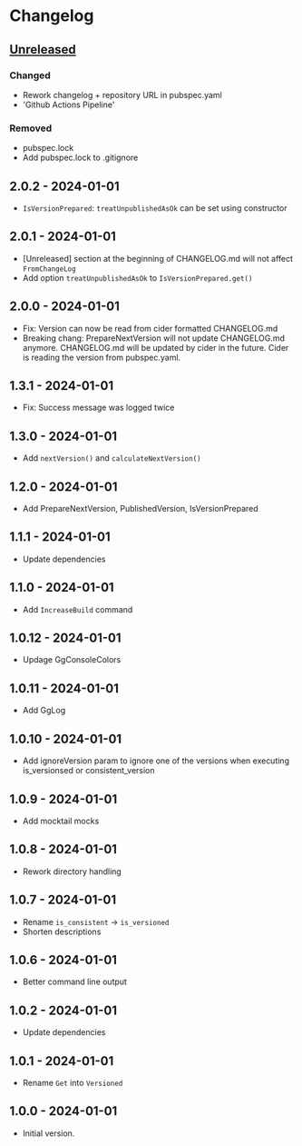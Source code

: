 # Changelog

## [Unreleased]

### Changed

- Rework changelog + repository URL in pubspec.yaml
- 'Github Actions Pipeline'

### Removed

- pubspec.lock
- Add pubspec.lock to .gitignore

## 2.0.2 - 2024-01-01

- `IsVersionPrepared`: `treatUnpublishedAsOk` can be set using constructor

## 2.0.1 - 2024-01-01

- \[Unreleased\] section at the beginning of CHANGELOG.md will not affect `FromChangeLog`
- Add option `treatUnpublishedAsOk` to `IsVersionPrepared.get()`

## 2.0.0 - 2024-01-01

- Fix: Version can now be read from cider formatted CHANGELOG.md
- Breaking chang: PrepareNextVersion will not update CHANGELOG.md anymore.
CHANGELOG.md will be updated by cider in the future. Cider is reading
the version from pubspec.yaml.

## 1.3.1 - 2024-01-01

- Fix: Success message was logged twice

## 1.3.0 - 2024-01-01

- Add `nextVersion()` and `calculateNextVersion()`

## 1.2.0 - 2024-01-01

- Add PrepareNextVersion, PublishedVersion, IsVersionPrepared

## 1.1.1 - 2024-01-01

- Update dependencies

## 1.1.0 - 2024-01-01

- Add `IncreaseBuild` command

## 1.0.12 - 2024-01-01

- Updage GgConsoleColors

## 1.0.11 - 2024-01-01

- Add GgLog

## 1.0.10 - 2024-01-01

- Add ignoreVersion param to ignore one of the versions when executing
is\_versionsed or consistent\_version

## 1.0.9 - 2024-01-01

- Add mocktail mocks

## 1.0.8 - 2024-01-01

- Rework directory handling

## 1.0.7 - 2024-01-01

- Rename `is_consistent` -> `is_versioned`
- Shorten descriptions

## 1.0.6 - 2024-01-01

- Better command line output

## 1.0.2 - 2024-01-01

- Update dependencies

## 1.0.1 - 2024-01-01

- Rename `Get` into `Versioned`

## 1.0.0 - 2024-01-01

- Initial version.

[Unreleased]: https://github.com/inlavigo/gg_version/compare/2.0.2...HEAD
